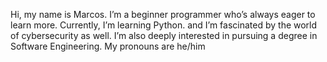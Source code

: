 Hi, my name is Marcos.
I’m a beginner programmer who’s always eager to learn more.
Currently, I’m learning Python.
and I’m fascinated by the world of cybersecurity as well.
I’m also deeply interested in pursuing a degree in Software Engineering.
My pronouns are he/him

<!---
Marcos-hub-cyber/Marcos-hub-cyber is a ✨ special ✨ repository because its `README.md` (this file) appears on your GitHub profile.
You can click the Preview link to take a look at your changes.
--->
